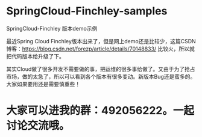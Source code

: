 # SpringCloud-Finchley-samples
SpringCloud-Finchley 版本demo示例

最近Spring Cloud Finchley版本出来了，但是网上demo还是比较少，这篇CSDN博客：https://blog.csdn.net/forezp/article/details/70148833/ 比较火，所以就把代码版本给升级了下。

其实Cloud做了很多开发不需要做的事，把运维的很多事给做了。又由于为了抢占市场，做的太急了，所以可以看到各个版本有很多变动。新版本Bug还是蛮多的。大家如果要用还是需要慎重些！


# 大家可以进我的群：492056222。一起讨论交流哦。
